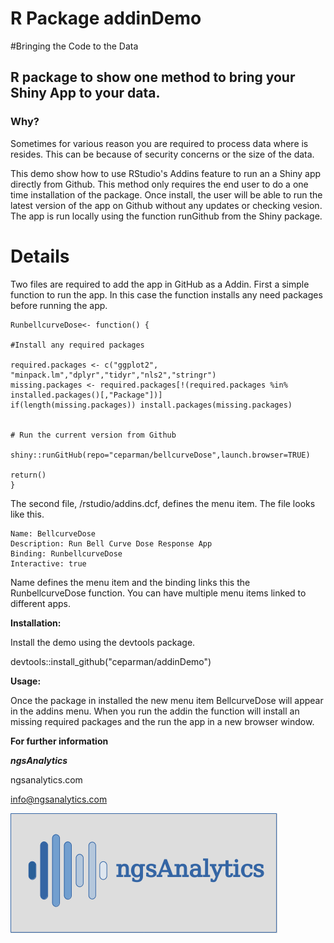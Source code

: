 # R Package addinDemo

#Bringing the Code to the Data


## R package to show one method to bring your Shiny App to your data. 

### Why?

Sometimes for various reason you are required to process data where is resides. This can be because of security concerns or the size of the data.  

This demo show how to use RStudio's Addins feature to run an a Shiny app directly from Github. This method only requires the end user to do a one time installation of the package.  Once install, the user will be able to run the latest version of the app on Github without any updates or checking vesion.  The app is run locally using the function runGithub from the Shiny package.  

# Details

Two files are required to add the app in GitHub as a Addin.  First a simple function to run the app.  In this case the function installs any need packages before running the app.

```
RunbellcurveDose<- function() {

#Install any required packages
  
required.packages <- c("ggplot2", "minpack.lm","dplyr","tidyr","nls2","stringr")
missing.packages <- required.packages[!(required.packages %in% installed.packages()[,"Package"])]
if(length(missing.packages)) install.packages(missing.packages)
  
  
# Run the current version from Github
  
shiny::runGitHub(repo="ceparman/bellcurveDose",launch.browser=TRUE)
  
return()
}
```

The second file, /rstudio/addins.dcf, defines the menu item. The file looks like this.

```
Name: BellcurveDose
Description: Run Bell Curve Dose Response App
Binding: RunbellcurveDose
Interactive: true

```

Name defines the menu item and the binding links this the RunbellcurveDose function. You can have multiple menu items linked to different apps.



**Installation:**

Install the demo using the devtools package.

devtools::install_github("ceparman/addinDemo")

**Usage:**

Once the package in installed the new menu item BellcurveDose will appear in the addins menu.  When 
you run the addin the function will install an missing required packages and the run the app in a new browser window.


**For further information**


***ngsAnalytics***

ngsanalytics.com

info@ngsanalytics.com



![](https://github.com/ceparman/ngsAnalytics/raw/main/assets/images/logo.png)



